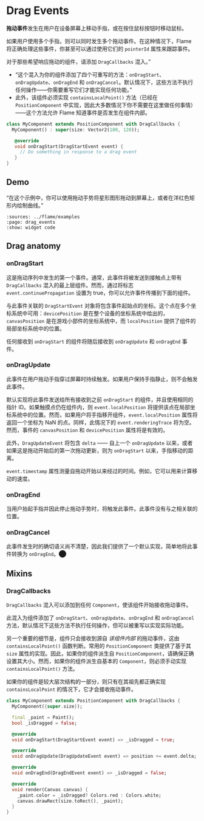 # Drag Events

**拖动事件**发生在用户在设备屏幕上移动手指，或在按住鼠标按钮时移动鼠标。

如果用户使用多个手指，则可以同时发生多个拖动事件。在这种情况下，Flame 将正确处理这些事件，你甚至可以通过使用它们的 `pointerId` 属性来跟踪事件。

对于那些希望响应拖动的组件，请添加 `DragCallbacks` 混入。”


- “这个混入为你的组件添加了四个可重写的方法：`onDragStart`、`onDragUpdate`、`onDragEnd` 和 `onDragCancel`。默认情况下，这些方法不执行任何操作——你需要重写它们才能实现任何功能。”
- 此外，该组件必须实现 `containsLocalPoint()` 方法（已经在 `PositionComponent` 中实现，因此大多数情况下你不需要在这里做任何事情）——这个方法允许 Flame 知道事件是否发生在组件内部。

```dart
class MyComponent extends PositionComponent with DragCallbacks {
  MyComponent() : super(size: Vector2(180, 120));

   @override
   void onDragStart(DragStartEvent event) {
     // Do something in response to a drag event
   }
}
```


## Demo

“在这个示例中，你可以使用拖动手势将星形图形拖动到屏幕上，或者在洋红色矩形内绘制曲线。”

```{flutter-app}
:sources: ../flame/examples
:page: drag_events
:show: widget code
```


## Drag anatomy


### onDragStart

这是拖动序列中发生的第一个事件。通常，此事件将被发送到接触点上带有 `DragCallbacks` 混入的最上层组件。然而，通过将标志 `event.continuePropagation` 设置为 true，你可以允许事件传播到下面的组件。

与此事件关联的 `DragStartEvent` 对象将包含事件起始点的坐标。这个点在多个坐标系统中可用：`devicePosition` 是在整个设备的坐标系统中给出的，`canvasPosition` 是在游戏小部件的坐标系统中，而 `localPosition` 提供了组件的局部坐标系统中的位置。

任何接收到 `onDragStart` 的组件将随后接收到 `onDragUpdate` 和 `onDragEnd` 事件。


### onDragUpdate

此事件在用户拖动手指穿过屏幕时持续触发。如果用户保持手指静止，则不会触发此事件。

默认实现将此事件发送给所有接收到之前 `onDragStart` 的组件，并且使用相同的指针 ID。如果触摸点仍在组件内，则 `event.localPosition` 将提供该点在局部坐标系统中的位置。然而，如果用户将手指移开组件，`event.localPosition` 属性将返回一个坐标为 NaN 的点。同样，此情况下的 `event.renderingTrace` 将为空。然而，事件的 `canvasPosition` 和 `devicePosition` 属性将是有效的。

此外，`DragUpdateEvent` 将包含 `delta` —— 自上一个 `onDragUpdate` 以来，或者如果这是拖动开始后的第一次拖动更新，则为 `onDragStart` 以来，手指移动的距离。

`event.timestamp` 属性测量自拖动开始以来经过的时间。例如，它可以用来计算移动的速度。


### onDragEnd

当用户抬起手指并因此停止拖动手势时，将触发此事件。此事件没有与之相关联的位置。


### onDragCancel

此事件发生时的确切语义尚不清楚，因此我们提供了一个默认实现，简单地将此事件转换为 `onDragEnd`。​⬤


## Mixins


### DragCallbacks

`DragCallbacks` 混入可以添加到任何 `Component`，使该组件开始接收拖动事件。

此混入为组件添加了 `onDragStart`、`onDragUpdate`、`onDragEnd` 和 `onDragCancel` 方法，默认情况下这些方法不执行任何操作，但可以被重写以实现实际功能。

另一个重要的细节是，组件只会接收到源自 *该组件内部* 的拖动事件，这由 `containsLocalPoint()` 函数判断。常用的 `PositionComponent` 类提供了基于其 `size` 属性的实现。因此，如果你的组件派生自 `PositionComponent`，请确保正确设置其大小。然而，如果你的组件派生自基本的 `Component`，则必须手动实现 `containsLocalPoint()` 方法。

如果你的组件是较大层次结构的一部分，则只有在其祖先都正确实现 `containsLocalPoint` 的情况下，它才会接收拖动事件。

```dart
class MyComponent extends PositionComponent with DragCallbacks {
  MyComponent({super.size});

  final _paint = Paint();
  bool _isDragged = false;

  @override
  void onDragStart(DragStartEvent event) => _isDragged = true;

  @override
  void onDragUpdate(DragUpdateEvent event) => position += event.delta;

  @override
  void onDragEnd(DragEndEvent event) => _isDragged = false;

  @override
  void render(Canvas canvas) {
    _paint.color = _isDragged? Colors.red : Colors.white;
    canvas.drawRect(size.toRect(), _paint);
  }
}
```

